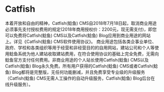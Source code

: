 # Catfish
本着开放和自由的精神，Catfish(鲶鱼) CMS自2018年7月18日起，取消商业用途必须事先支付授权费用的规定(2018年商用授权价：2200元，现无需支付)，即您可以免费将Catfish(鲶鱼) CMS以及Catfish(鲶鱼) Blog应用到商业用途的网站上。详见《Catfish(鲶鱼) CMS软件使用协议》。  商业用途包括各类企事业单位、政府、学校和各类组织等用于经营和非经营目的的自用网站，建站公司和个人等使用鲶鱼系统为他人建站收取建站费用，在符合使用协议的基础上完全免费，无需向鲶鱼官方支付任何费用。非商业用途的个人站长使用Catfish(鲶鱼) CMS以及Catfish(鲶鱼) Blog永久免费。所有用户获得的Catfish(鲶鱼) CMS或者Catfish(鲶鱼) Blog都将是完整版，无任何功能删减，并且免费享受专业级的升级服务（Catfish(鲶鱼) CMS无需人工操作的自动升级服务，Catfish(鲶鱼) Blog后台在线升级服务）。
